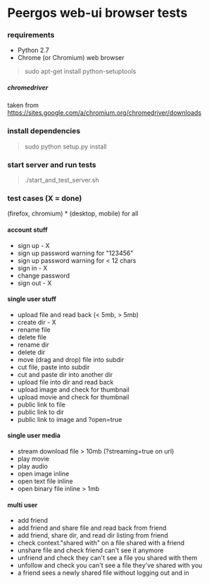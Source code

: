# Peergos web-ui  browser tests

### requirements
* Python 2.7
* Chrome (or Chromium) web browser
> sudo apt-get install python-setuptools
#####  chromedriver
taken from https://sites.google.com/a/chromium.org/chromedriver/downloads

### install dependencies 
> sudo python setup.py install

### start server and run tests
> ./start_and_test_server.sh 


### test cases (X = done)
(firefox, chromium) * (desktop, mobile) for all

#### account stuff
* sign up - X
* sign up password warning for "123456"
* sign up password warning for < 12 chars
* sign in - X
* change password
* sign out - X

#### single user stuff
* upload file and read back (< 5mb, > 5mb)
* create dir - X
* rename file
* delete file
* rename dir
* delete dir
* move (drag and drop) file into subdir
* cut file, paste into subdir
* cut and paste dir into another dir
* upload file into dir and read back
* upload image and check for thumbnail
* upload movie and check for thumbnail
* public link to file
* public link to dir
* public link to image and ?open=true

#### single user media
* stream download file > 10mb (?streaming=true on url)
* play movie
* play audio
* open image inline
* open text file inline
* open binary file inline > 1mb

#### multi user
* add friend
* add friend and share file and read back from friend
* add friend, share dir, and read dir listing from friend
* check context."shared with" on a file shared with a friend
* unshare file and check friend can't see it anymore
* unfriend and check they can't see a file you shared with them
* unfollow and check you can't see a file they've shared with you
* a friend sees a newly shared file without logging out and in



